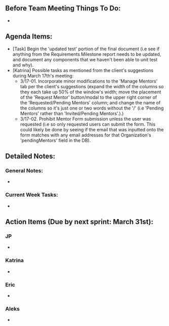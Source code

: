 ## Before Team Meeting Things To Do:
- 

## Agenda Items:
- [Task] Begin the 'updated test' portion of the final document (i.e see if anything from the Requirements Milestone report needs to be updated, and document any components that we haven't been able to unit test and why).
- [Katrina] Possible tasks as mentioned from the client's suggestions during March 17th's meeting:
  - 3/17-01. Incorporate minor modifications to the 'Manage Mentors' tab per the client's suggestions (expand the width of the columns so they each take up 50% of the window's width; move the placement of the 'Request Mentor' button/modal to the upper right corner of the 'Requested/Pending Mentors' column; and change the name of the columns so it's just one or two words without the '/' (i.e 'Pending Mentors' rather than 'Invited/Pending Mentors'.).)
  - 3/17-02. Prohibit Mentor Form submission unless the user was requested (i.e so only requested users can submit the form. This could likely be done by seeing if the email that was inputted onto the form matches with any email addresses for that Organization's 'pendingMentors' field in the DB).  

## Detailed Notes:
### General Notes:
- 

### Current Week Tasks:
- 

## Action Items (Due by next sprint: March 31st):
### JP
- 

### Katrina
- 

### Eric
- 

### Aleks
- 







